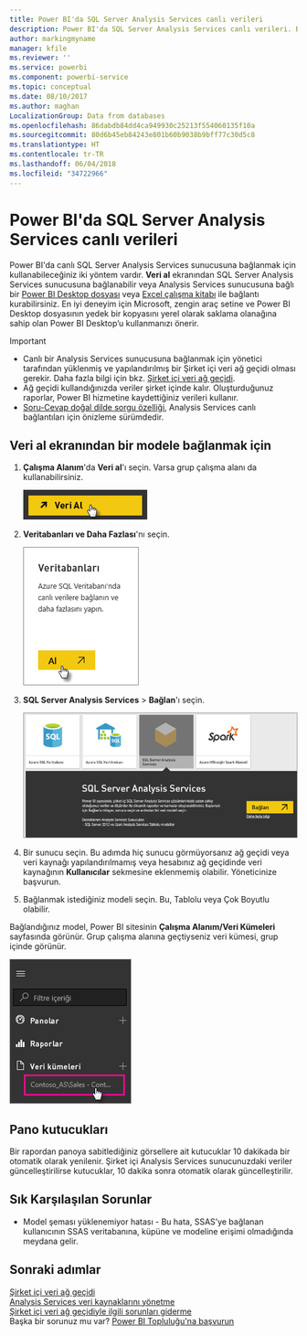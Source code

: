 ```yaml
---
title: Power BI'da SQL Server Analysis Services canlı verileri
description: Power BI'da SQL Server Analysis Services canlı verileri. Bu işlem, kurumsal ağ geçidi için yapılandırılmış olan veri kaynağı aracılığıyla gerçekleştirilir.
author: markingmyname
manager: kfile
ms.reviewer: ''
ms.service: powerbi
ms.component: powerbi-service
ms.topic: conceptual
ms.date: 08/10/2017
ms.author: maghan
LocalizationGroup: Data from databases
ms.openlocfilehash: 86dabdb84dd4ca949930c25213f554060135f10a
ms.sourcegitcommit: 80d6b45eb84243e801b60b9038b9bff77c30d5c8
ms.translationtype: HT
ms.contentlocale: tr-TR
ms.lasthandoff: 06/04/2018
ms.locfileid: "34722966"
---
```

# <a name="sql-server-analysis-services-live-data-in-power-bi"></a>Power BI'da SQL Server Analysis Services canlı verileri
Power BI'da canlı SQL Server Analysis Services sunucusuna bağlanmak için kullanabileceğiniz iki yöntem vardır. **Veri al** ekranından SQL Server Analysis Services sunucusuna bağlanabilir veya Analysis Services sunucusuna bağlı bir [Power BI Desktop dosyası](service-desktop-files.md) veya [Excel çalışma kitabı](service-excel-workbook-files.md) ile bağlantı kurabilirsiniz. En iyi deneyim için Microsoft, zengin araç setine ve Power BI Desktop dosyasının yedek bir kopyasını yerel olarak saklama olanağına sahip olan Power BI Desktop’u kullanmanızı önerir.

 >[!IMPORTANT]
 >* Canlı bir Analysis Services sunucusuna bağlanmak için yönetici tarafından yüklenmiş ve yapılandırılmış bir Şirket içi veri ağ geçidi olması gerekir. Daha fazla bilgi için bkz. [Şirket içi veri ağ geçidi](service-gateway-onprem.md).
 >* Ağ geçidi kullandığınızda veriler şirket içinde kalır.  Oluşturduğunuz raporlar, Power BI hizmetine kaydettiğiniz verileri kullanır. 
 >* [Soru-Cevap doğal dilde sorgu özelliği](service-q-and-a-direct-query.md), Analysis Services canlı bağlantıları için önizleme sürümdedir.

## <a name="to-connect-to-a-model-from-get-data"></a>Veri al ekranından bir modele bağlanmak için
1. **Çalışma Alanım**'da **Veri al**'ı seçin. Varsa grup çalışma alanı da kullanabilirsiniz.
   
   ![](media/sql-server-analysis-services-tabular-data/connecttoas_getdatabutton.png)
2. **Veritabanları ve Daha Fazlası**'nı seçin.
   
   ![](media/sql-server-analysis-services-tabular-data/connecttoas_getdata_1.png)
3. **SQL Server Analysis Services** > **Bağlan**'ı seçin. 
   
   ![](media/sql-server-analysis-services-tabular-data/connecttoas_getdata_2.png)
4. Bir sunucu seçin. Bu adımda hiç sunucu görmüyorsanız ağ geçidi veya veri kaynağı yapılandırılmamış veya hesabınız ağ geçidinde veri kaynağının **Kullanıcılar** sekmesine eklenmemiş olabilir. Yöneticinize başvurun.
5. Bağlanmak istediğiniz modeli seçin. Bu, Tablolu veya Çok Boyutlu olabilir.

Bağlandığınız model, Power BI sitesinin **Çalışma Alanım/Veri Kümeleri** sayfasında görünür. Grup çalışma alanına geçtiyseniz veri kümesi, grup içinde görünür.

![](media/sql-server-analysis-services-tabular-data/connecttoas_dataset_5.png)

## <a name="dashboard-tiles"></a>Pano kutucukları
Bir rapordan panoya sabitlediğiniz görsellere ait kutucuklar 10 dakikada bir otomatik olarak yenilenir. Şirket içi Analysis Services sunucunuzdaki veriler güncelleştirilirse kutucuklar, 10 dakika sonra otomatik olarak güncelleştirilir.

## <a name="common-issues"></a>Sık Karşılaşılan Sorunlar

* Model şeması yüklenemiyor hatası - Bu hata, SSAS’ye bağlanan kullanıcının SSAS veritabanına, küpüne ve modeline erişimi olmadığında meydana gelir.

## <a name="next-steps"></a>Sonraki adımlar
[Şirket içi veri ağ geçidi](service-gateway-onprem.md)  
[Analysis Services veri kaynaklarını yönetme](service-gateway-enterprise-manage-ssas.md)  
[Şirket içi veri ağ geçidiyle ilgili sorunları giderme](service-gateway-onprem-tshoot.md)  
Başka bir sorunuz mu var? [Power BI Topluluğu'na başvurun](http://community.powerbi.com/)